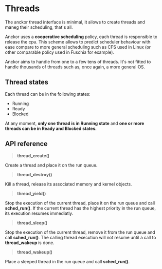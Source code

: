 # Threads

The anckor thread interface is minimal, it allows to create threads and maneg their scheduling, that's all.

Anckor uses a **cooperative scheduling** policy, each thread is responsible to release the cpu. This scheme allows to predict scheduler behaviour with ease compare to more general scheduling such as CFS used in Linux (or other comparable policy used in Fuschia for example).

Anckor aims to handle from one to a few tens of threads. It's not fitted to handle thousands of threads such as, once again, a more general OS.

## Thread states

Each thread can be in the following states: 
- Running
- Ready
- Blocked

At any moment, **only one thread is in Running state** and **one or more threads can be in Ready and Blocked states**.

## API reference

> **thread_create()**

Create a thread and place it on the run queue.

> **thread_destroy()**

Kill a thread, release its associated memory and kernel objects.

> **thread_yield()**

Stop the execution of the current thread, place it on the run queue and call **sched_run()**. If the current thread has the highest priority in the run queue, its execution resumes immediatly.

> **thread_sleep()**

Stop the execution of the current thread, remove it from the run queue and call **sched_run()**. The calling thread execution will not resume until a call to **thread_wakeup** is done.

> **thread_wakeup()**

Place a sleeped thread in the run queue and call **sched_run()**.